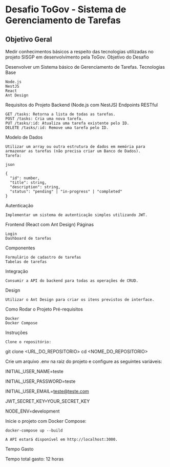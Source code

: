 # Desafio ToGov - Sistema de Gerenciamento de Tarefas
## Objetivo Geral

Medir conhecimentos básicos a respeito das tecnologias utilizadas no projeto SISGP em desenvolvimento pela ToGov.
Objetivo do Desafio

Desenvolver um Sistema básico de Gerenciamento de Tarefas.
Tecnologias Base

    Node.js
    NestJS
    React
    Ant Design

Requisitos do Projeto
Backend (Node.js com NestJS)
Endpoints RESTful

    GET /tasks: Retorna a lista de todas as tarefas.
    POST /tasks: Cria uma nova tarefa.
    PUT /tasks/:id: Atualiza uma tarefa existente pelo ID.
    DELETE /tasks/:id: Remove uma tarefa pelo ID.

Modelo de Dados

    Utilizar um array ou outra estrutura de dados em memória para armazenar as tarefas (não precisa criar um Banco de Dados).
    Tarefa:

    json

    {
      "id": number,
      "title": string,
      "description": string,
      "status": "pending" | "in-progress" | "completed"
    }

Autenticação

    Implementar um sistema de autenticação simples utilizando JWT.

Frontend (React com Ant Design)
Páginas

    Login
    Dashboard de tarefas

Componentes

    Formulário de cadastro de tarefas
    Tabelas de tarefas

Integração

    Consumir a API do backend para todas as operações de CRUD.

Design

    Utilizar o Ant Design para criar os itens previstos de interface.

Como Rodar o Projeto
Pré-requisitos

    Docker
    Docker Compose

Instruções

    Clone o repositório:

git clone <URL_DO_REPOSITORIO>
cd <NOME_DO_REPOSITORIO>

Crie um arquivo .env na raiz do projeto e configure as seguintes variáveis:

INITIAL_USER_NAME=teste

INITIAL_USER_PASSWORD=teste

INITIAL_USER_EMAIL=teste@teste.com

JWT_SECRET_KEY=YOUR_SECRET_KEY

NODE_ENV=development

Inicie o projeto com Docker Compose:


    docker-compose up --build

    A API estará disponível em http://localhost:3000.

Tempo Gasto

Tempo total gasto: 12 horas
